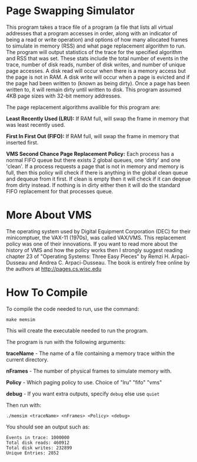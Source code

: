# Page Swapping Simulator

This program takes a trace file of a program (a file that lists all virtual addresses that a program accesses in order, along with an indicator of being a read or write operation) and options of how many allocated frames to simulate in memory (RSS) and what page replacement algorithm to run. The program will output statistics of the trace for the specified algorithm and RSS that was set. These stats include the total number of events in the trace, number of disk reads, number of disk writes, and number of unique page accesses. A disk read will occur when there is a memory access but the page is not in RAM. A
disk write will occur when a page is evicted and if the page had been written to (known as being dirty). Once a page has been written to, it will remain dirty until written to disk. This program  assumed 4KB page sizes with 32-bit memory addresses.


The page replacement algorithms availible for this program are:

<strong>Least Recently Used (LRU):</strong> If RAM full, will swap the frame in memory that was least recently used.

<strong>First In First Out (FIFO):</strong> If RAM full, will swap the frame in memory that inserted first.

<strong>VMS Second Chance Page Replacement Policy:</strong> Each process has a normal FIFO queue but there exists 2 global queues, one 'dirty' and one 'clean'. If a process requests a page that is not in memory and memory is full, then this policy will check if there is anything in the global clean queue and dequeue from it first. If clean is empty then it will check if it can deqeue from dirty instead. If nothing is in dirty either then it will do the standard FIFO replacement for that processes queue. 


# More About VMS
The operating system used by Digital Equipment Corporation (DEC) for their minicomptuer, the VAX-11 (1970s), was called VAX/VMS. This replacement policy was one of their innovations. If you want to read more about the history of VMS and how the policy works then I strongly suggest reading chapter 23 of "Operating Systems: Three Easy Pieces" by Remzi H. Arpaci-Dusseau and Andrea C. Arpaci-Dusseau. The book is entirely free online by the authors at http://pages.cs.wisc.edu

# How To Compile

To compile the code needed to run, use the command:

`make memsim`

This will create the executable needed to run the program.

The program is run with the following arguments:

<strong>traceName</strong> - The name of a file containing a memory trace within the current directory.

<strong>nFrames</strong> - The number of physical frames to simulate memory with. 

<strong>Policy</strong> - Which paging policy to use. Choice of "lru" "fifo" "vms"

<strong>debug</strong> - If you want extra outputs, specify `debug` else use `quiet`

Then run with:

`./memsim <traceName> <nFrames> <Policy> <debug>`

You should see an output such as:

```Total memory frames: 2
Events in trace: 1000000
Total disk reads: 460912
Total disk writes: 232899
Unique Entries: 2852


